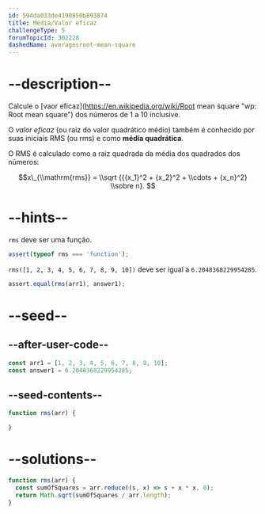 ```yaml
---
id: 594da033de4190850b893874
title: Média/Valor eficaz
challengeType: 5
forumTopicId: 302228
dashedName: averagesroot-mean-square
---
```


# --description--

Calcule o [vaor eficaz](https://en.wikipedia.org/wiki/Root mean square "wp: Root mean square") dos números de 1 a 10 inclusive.

O *valor eficaz* (ou raiz do valor quadrático médio) também é conhecido por suas iniciais RMS (ou rms) e como **média quadrática**.

O RMS é calculado como a raiz quadrada da média dos quadrados dos números:

$$x\_{\\mathrm{rms}} = \\sqrt {{{x_1}^2 + {x_2}^2 + \\cdots + {x_n}^2} \\sobre n}. $$

# --hints--

`rms` deve ser uma função.

```js
assert(typeof rms === 'function');
```

`rms([1, 2, 3, 4, 5, 6, 7, 8, 9, 10])` deve ser igual a `6.2048368229954285`.

```js
assert.equal(rms(arr1), answer1);
```

# --seed--

## --after-user-code--

```js
const arr1 = [1, 2, 3, 4, 5, 6, 7, 8, 9, 10];
const answer1 = 6.2048368229954285;
```

## --seed-contents--

```js
function rms(arr) {

}
```

# --solutions--

```js
function rms(arr) {
  const sumOfSquares = arr.reduce((s, x) => s + x * x, 0);
  return Math.sqrt(sumOfSquares / arr.length);
}
```

